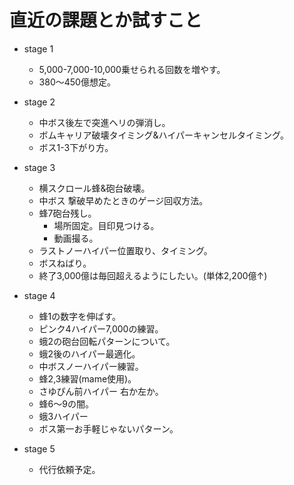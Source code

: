 # 直近の課題とか試すこと

- stage 1
  - 5,000-7,000-10,000乗せられる回数を増やす。
  - 380～450億想定。
  
- stage 2
  - 中ボス後左で突進ヘリの弾消し。
  - ボムキャリア破壊タイミング&ハイパーキャンセルタイミング。
  - ボス1-3下がり方。
  
- stage 3
  - 横スクロール蜂&砲台破壊。
  - 中ボス 撃破早めたときのゲージ回収方法。
  - 蜂7砲台残し。  
    - 場所固定。目印見つける。  
    - 動画撮る。
  - ラストノーハイパー位置取り、タイミング。
  - ボスねばり。
  - 終了3,000億は毎回超えるようにしたい。(単体2,200億↑)
  
- stage 4
  - 蜂1の数字を伸ばす。
  - ピンク4ハイパー7,000の練習。
  - 蛾2の砲台回転パターンについて。
  - 蛾2後のハイパー最適化。
  - 中ボスノーハイパー練習。
  - 蜂2,3練習(mame使用)。
  - さゆぴん前ハイパー 右か左か。
  - 蜂6～9の闇。
  - 蛾3ハイパー
  - ボス第一お手軽じゃないパターン。
  
- stage 5
  - 代行依頼予定。
